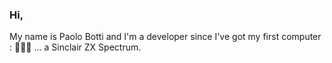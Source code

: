 ### Hi,

My name is Paolo Botti and I'm a developer since I've got my first computer : 🎺🎺🎺 ... a Sinclair ZX Spectrum. 

<!--
**dcube9/dcube9github** is a ✨ _special_ ✨ repository because its `README.md` (this file) appears on your GitHub profile.

You can read my blog at []() or follow me on twitter []().


Here are some ideas to get you started:

- 📫 You can reach me at: paolo66 [at] botti.org
- 📫 You can reach me at: p.botti [at] infolabonline.com 
- 🔭 I’m currently working on ...
- 🌱 I’m currently learning ...
- 👯 I’m looking to collaborate on ...
- 🤔 I’m looking for help with ...
- 💬 Ask me about ...
- 📫 How to reach me: ...
- 😄 Pronouns: ...
- ⚡ Fun fact: ...
-->

